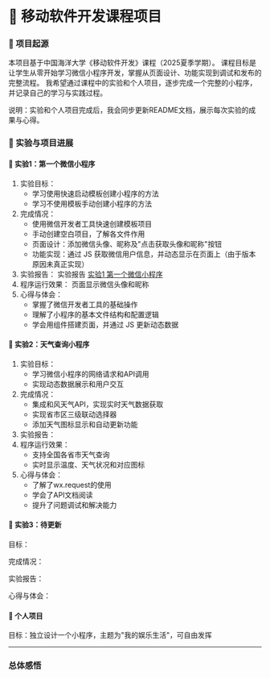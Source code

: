 # 📱 移动软件开发课程项目

### 🌟 项目起源

本项目基于中国海洋大学《移动软件开发》课程（2025夏季学期）。
课程目标是让学生从零开始学习微信小程序开发，掌握从页面设计、功能实现到调试和发布的完整流程。
我希望通过课程中的实验和个人项目，逐步完成一个完整的小程序，并记录自己的学习与实践过程。

说明：实验和个人项目完成后，我会同步更新README文档，展示每次实验的成果与心得。

### 🧩 实验与项目进展

#### 🚩 实验1：第一个微信小程序
1. 实验目标：
   - 学习使用快速启动模板创建小程序的方法
   - 学习不使用模板手动创建小程序的方法
2. 完成情况：
   - 使用微信开发者工具快速创建模板项目
   - 手动创建空白项目，了解各文件作用
   - 页面设计：添加微信头像、昵称及"点击获取头像和昵称"按钮
   - 功能实现：通过 JS 获取微信用户信息，并动态显示在页面上（由于版本原因未真正实现）
3. 实验报告：
   实验报告 [实验1 第一个微信小程序](https://blog.csdn.net/scsdvsvf/article/details/150772684)   
4. 程序运行效果：
   页面显示微信头像和昵称
5. 心得与体会：
   - 掌握了微信开发者工具的基础操作
   - 理解了小程序的基本文件结构和配置逻辑
   - 学会用组件搭建页面，并通过 JS 更新动态数据

#### 🚩 实验2：天气查询小程序
1. 实验目标：
   - 学习微信小程序的网络请求和API调用
   - 实现动态数据展示和用户交互
2. 完成情况：
   - 集成和风天气API，实现实时天气数据获取
   - 实现省市区三级联动选择器
   - 添加天气图标显示和自动更新功能
3. 实验报告：
4. 程序运行效果：
   - 支持全国各省市天气查询
   - 实时显示温度、天气状况和对应图标
5. 心得与体会：
   - 了解了wx.request的使用
   - 学会了API文档阅读
   - 提升了问题调试和解决能力

#### 🚩 实验3：待更新

目标：

完成情况：

实验报告：

心得与体会：

#### 🚀 个人项目

目标：独立设计一个小程序，主题为"我的娱乐生活"，可自由发挥

---

### 总体感悟
